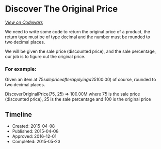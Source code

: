 # Discover The Original Price
[*View on Codewars*](https://www.codewars.com/kata/discover-the-original-price)

We need to write some code to return the original price of a product, the return type must be of type decimal and the number must be rounded to two decimal places.

We will be given the sale price (discounted price), and the sale percentage, our job is to figure out the original price.


### For example:

Given an item at $75 sale price after applying a 25% discount, the function should return the original price of that item before applying the sale percentage, which is ($100.00) of course, rounded to two decimal places.


DiscoverOriginalPrice(75, 25) => 100.00M where 75 is the sale price (discounted price), 25 is the sale percentage and 100 is the original price


## Timeline
- Created: 2015-04-08
- Published: 2015-04-08
- Approved: 2016-12-01
- Completed: 2015-05-23